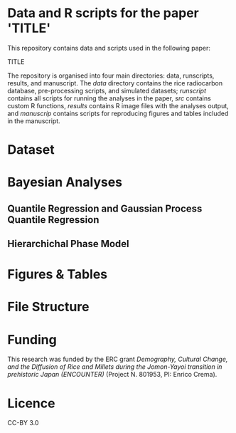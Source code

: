 # Data and R scripts for the paper 'TITLE'

This repository contains data and scripts used in the following paper:

TITLE

The repository is organised into four main directories: data, runscripts, results, and manuscript. 
The _data_ directory contains the rice radiocarbon database, pre-processing scripts, and simulated datasets; _runscript_  contains all scripts for running the analyses in the paper, _src_ contains custom R functions, _results_ contains R image files with the analyses output, and _manuscrip_ contains scripts for reproducing figures and tables included in the manuscript. 

# Dataset

# Bayesian Analyses

## Quantile Regression and Gaussian Process Quantile Regression

## Hierarchichal Phase Model

# Figures & Tables 

# File Structure

# Funding
This research was funded by the ERC grant _Demography, Cultural Change, and the Diffusion of Rice and Millets during the Jomon-Yayoi transition in prehistoric Japan (ENCOUNTER)_ (Project N. 801953, PI: Enrico Crema).

# Licence
CC-BY 3.0


